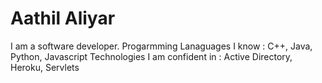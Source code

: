# Aathil Aliyar

I am a software developer.
Progarmming Lanaguages I know : C++, Java, Python, Javascript
Technologies I am confident in : Active Directory, Heroku, Servlets 
